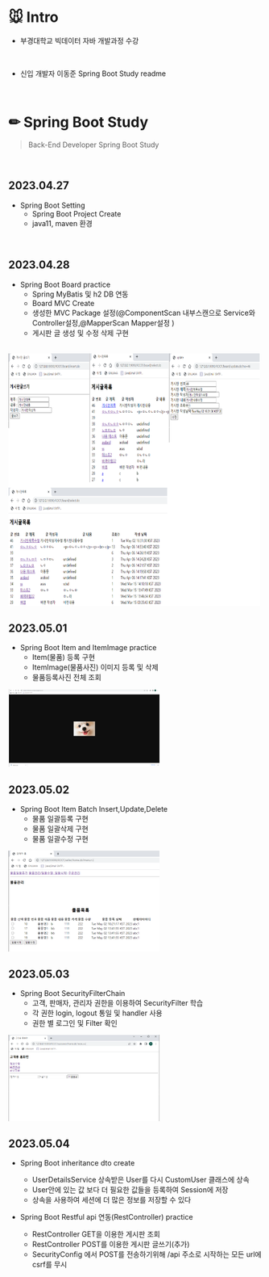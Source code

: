 # 🐭 Intro
 - 부경대학교 빅데이터 자바 개발과정 수강
 <br/>
 
 - 신입 개발자 이동준 Spring Boot Study readme 
 <br/>
 
# ✏ Spring Boot Study
> Back-End Developer Spring Boot Study
<br/>

## 2023.04.27
 - Spring Boot Setting
    - Spring Boot Project Create
    - java11, maven 환경
    
 <br/>
 
## 2023.04.28
 - Spring Boot Board practice
    - Spring MyBatis 및 h2 DB 연동
    - Board MVC Create
    - 생성한 MVC Package 설정(@ComponentScan 내부스캔으로 Service와 Controller설정,@MapperScan Mapper설정 )
    - 게시판 글 생성 및 수정 삭제 구현
<br/>
<img src="https://raw.githubusercontent.com/ldj8196/boot_20230427/main/src/main/studyimage/boardimage.png" width="500" height="500">

<br/>

## 2023.05.01
  - Spring Boot Item and ItemImage practice
    - Item(물품) 등록 구현
    - ItemImage(물품사진) 이미지 등록 및 삭제
    - 물품등록사진 전체 조회

<img src="https://raw.githubusercontent.com/ldj8196/boot_20230427/main/src/main/studyimage/imageone.png" width="300">
<br/>

## 2023.05.02
  - Spring Boot Item Batch Insert,Update,Delete
    - 물품 일괄등록 구현
    - 물품 일괄삭제 구현
    - 물품 일괄수정 구현
<img src="https://raw.githubusercontent.com/ldj8196/boot_20230427/main/src/main/studyimage/itembatch.png" width="300">
<br/>

## 2023.05.03
  - Spring Boot SecurityFilterChain
    - 고객, 판매자, 관리자 권한을 이용하여 SecurityFilter 학습
    - 각 권한 login, logout 통일 및 handler 사용
    - 권한 별 로그인 및 Filter 확인
  
<img src="https://raw.githubusercontent.com/ldj8196/boot_20230427/main/src/main/studyimage/20230503.png" width="300">

## 2023.05.04
  - Spring Boot inheritance dto create
    - UserDetailsService 상속받은 User를 다시 CustomUser 클래스에 상속
    - User안에 있는 값 보다 더 필요한 값들을 등록하여 Session에 저장
    - 상속을 사용하여 세션에 더 많은 정보를 저장할 수 있다

  - Spring Boot Restful api 연동(RestController) practice
    - RestController GET을 이용한 게시판 조회
    - RestController POST를 이용한 게시판 글쓰기(추가)
    - SecurityConfig 에서 POST를 전송하기위해 /api 주소로 시작하는 모든 url에 csrf를 무시